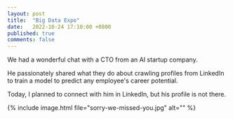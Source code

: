 ```yaml
---
layout: post
title:  "Big Data Expo"
date:   2022-10-24 17:10:00 +0800
published: true
comments: false
---
```


We had a wonderful chat with a CTO from an AI startup company. 

He passionately shared what they do about crawling profiles from LinkedIn to train a model to predict any employee's career potential.

Today, I planned to connect with him in LinkedIn, but his profile is not there.

{% include image.html file="sorry-we-missed-you.jpg" alt="" %}
